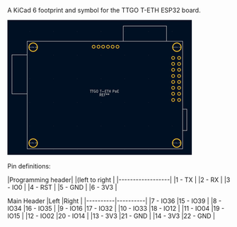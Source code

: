 A KiCad 6 footprint and symbol for the TTGO T-ETH ESP32 board.

![Board Layout](ttgo_t-eth_footprint.png)

Pin definitions:

|Programming header|
|(left to right    |
|------------------|
|1 - TX            |
|2 - RX            |
|3 - IO0           |
|4 - RST           |
|5 - GND           |
|6 - 3V3           |

Main Header
|Left      |Right     |
|----------|----------|
|7 - IO36  |15 - IO39 |
|8 - IO34  |16 - IO35 |
|9 - IO16  |17 - IO32 |
|10 - IO33 |18 - IO12 |
|11 - IO04 |19 - IO15 |
|12 - IO02 |20 - IO14 |
|13 - 3V3  |21 - GND  |
|14 - 3V3  |22 - GND  |
